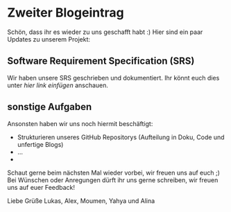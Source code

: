 # Zweiter Blogeintrag

Schön, dass ihr es wieder zu uns geschafft habt :)
Hier sind ein paar Updates zu unserem Projekt:

## Software Requirement Specification (SRS)
Wir haben unsere SRS geschrieben und dokumentiert. 
Ihr könnt euch dies unter *hier link einfügen* anschauen.

## sonstige Aufgaben
Ansonsten haben wir uns noch hiermit beschäftigt:
- Strukturieren unseres GitHub Repositorys (Aufteilung in Doku, Code und unfertige Blogs)
- ...
-


Schaut gerne beim nächsten Mal wieder vorbei, wir freuen uns auf euch ;)
Bei Wünschen oder Anregungen dürft ihr uns gerne schreiben, wir freuen uns auf euer Feedback!

Liebe Grüße 
Lukas, Alex, Moumen, Yahya und Alina
